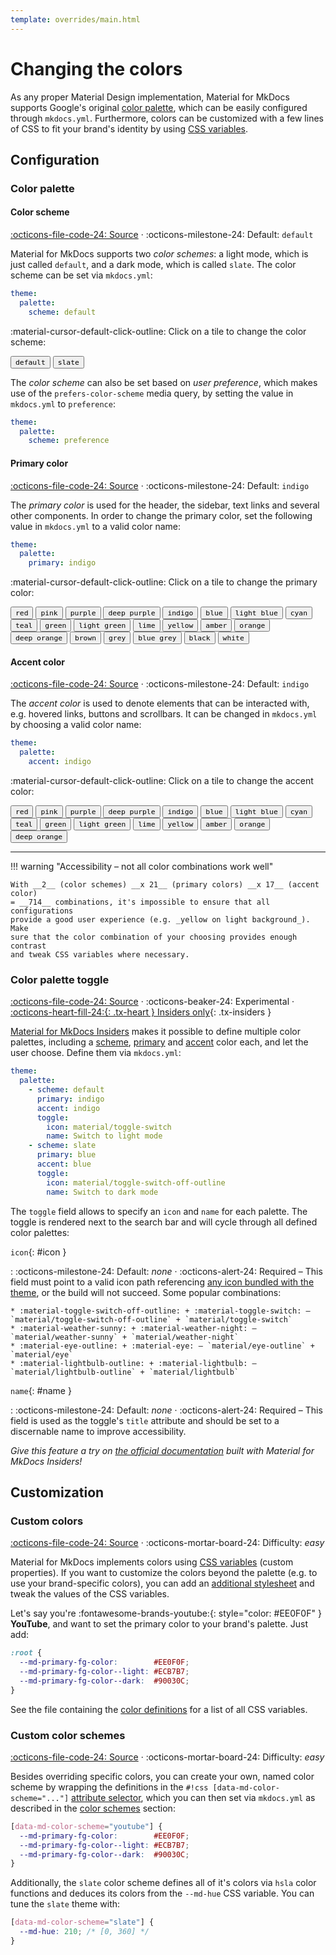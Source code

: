 ```yaml
---
template: overrides/main.html
---
```


# Changing the colors

As any proper Material Design implementation, Material for MkDocs supports
Google's original [color palette][1], which can be easily configured through 
`mkdocs.yml`. Furthermore, colors can be customized with a few lines of CSS to
fit your brand's identity by using [CSS variables][2].

  [1]: http://www.materialui.co/colors
  [2]: #custom-colors

## Configuration

### Color palette

#### Color scheme

[:octicons-file-code-24: Source][3] · :octicons-milestone-24: Default: `default`

Material for MkDocs supports two _color schemes_: a light mode, which is just
called `default`, and a dark mode, which is called `slate`. The color scheme
can be set via `mkdocs.yml`:

``` yaml
theme:
  palette:
    scheme: default
```

:material-cursor-default-click-outline: Click on a tile to change the color
scheme:

<div class="tx-switch">
  <button data-md-color-scheme="default"><code>default</code></button>
  <button data-md-color-scheme="slate"><code>slate</code></button>
</div>

<script>
  var buttons = document.querySelectorAll("button[data-md-color-scheme]")
  buttons.forEach(function(button) {
    button.addEventListener("click", function() {
      var attr = this.getAttribute("data-md-color-scheme")
      document.body.setAttribute("data-md-color-scheme", attr)
      var name = document.querySelector("#__code_0 code span:nth-child(7)")
      name.textContent = attr
    })
  })
</script>

The _color scheme_ can also be set based on _user preference_, which makes use
of the `prefers-color-scheme` media query, by setting the value in `mkdocs.yml`
to `preference`:

``` yaml
theme:
  palette:
    scheme: preference
```

  [3]: https://github.com/squidfunk/mkdocs-material/blob/master/src/assets/stylesheets/palette/_scheme.scss

#### Primary color

[:octicons-file-code-24: Source][4] · :octicons-milestone-24: Default: `indigo`

The _primary color_ is used for the header, the sidebar, text links and several
other components. In order to change the primary color, set the following value
in `mkdocs.yml` to a valid color name:

``` yaml
theme:
  palette:
    primary: indigo
```

:material-cursor-default-click-outline: Click on a tile to change the primary
color:

<div class="tx-switch">
  <button data-md-color-primary="red"><code>red</code></button>
  <button data-md-color-primary="pink"><code>pink</code></button>
  <button data-md-color-primary="purple"><code>purple</code></button>
  <button data-md-color-primary="deep-purple"><code>deep purple</code></button>
  <button data-md-color-primary="indigo"><code>indigo</code></button>
  <button data-md-color-primary="blue"><code>blue</code></button>
  <button data-md-color-primary="light-blue"><code>light blue</code></button>
  <button data-md-color-primary="cyan"><code>cyan</code></button>
  <button data-md-color-primary="teal"><code>teal</code></button>
  <button data-md-color-primary="green"><code>green</code></button>
  <button data-md-color-primary="light-green"><code>light green</code></button>
  <button data-md-color-primary="lime"><code>lime</code></button>
  <button data-md-color-primary="yellow"><code>yellow</code></button>
  <button data-md-color-primary="amber"><code>amber</code></button>
  <button data-md-color-primary="orange"><code>orange</code></button>
  <button data-md-color-primary="deep-orange"><code>deep orange</code></button>
  <button data-md-color-primary="brown"><code>brown</code></button>
  <button data-md-color-primary="grey"><code>grey</code></button>
  <button data-md-color-primary="blue-grey"><code>blue grey</code></button>
  <button data-md-color-primary="black"><code>black</code></button>
  <button data-md-color-primary="white"><code>white</code></button>
</div>

<script>
  var buttons = document.querySelectorAll("button[data-md-color-primary]")
  buttons.forEach(function(button) {
    button.addEventListener("click", function() {
      var attr = this.getAttribute("data-md-color-primary")
      document.body.setAttribute("data-md-color-primary", attr)
      var name = document.querySelector("#__code_2 code span:nth-child(7)")
      name.textContent = attr.replace("-", " ")
    })
  })
</script>

  [4]: https://github.com/squidfunk/mkdocs-material/blob/master/src/assets/stylesheets/palette/_primary.scss

#### Accent color

[:octicons-file-code-24: Source][5] · :octicons-milestone-24: Default: `indigo`

The _accent color_ is used to denote elements that can be interacted with, e.g.
hovered links, buttons and scrollbars. It can be changed in `mkdocs.yml` by
choosing a valid color name:

``` yaml
theme:
  palette:
    accent: indigo
```

:material-cursor-default-click-outline: Click on a tile to change the accent
color:

<style>
  .md-typeset button[data-md-color-accent] > code {
    background-color: var(--md-code-bg-color);
    color: var(--md-accent-fg-color);
  }
</style>

<div class="tx-switch">
  <button data-md-color-accent="red"><code>red</code></button>
  <button data-md-color-accent="pink"><code>pink</code></button>
  <button data-md-color-accent="purple"><code>purple</code></button>
  <button data-md-color-accent="deep-purple"><code>deep purple</code></button>
  <button data-md-color-accent="indigo"><code>indigo</code></button>
  <button data-md-color-accent="blue"><code>blue</code></button>
  <button data-md-color-accent="light-blue"><code>light blue</code></button>
  <button data-md-color-accent="cyan"><code>cyan</code></button>
  <button data-md-color-accent="teal"><code>teal</code></button>
  <button data-md-color-accent="green"><code>green</code></button>
  <button data-md-color-accent="light-green"><code>light green</code></button>
  <button data-md-color-accent="lime"><code>lime</code></button>
  <button data-md-color-accent="yellow"><code>yellow</code></button>
  <button data-md-color-accent="amber"><code>amber</code></button>
  <button data-md-color-accent="orange"><code>orange</code></button>
  <button data-md-color-accent="deep-orange"><code>deep orange</code></button>
</div>

<script>
  var buttons = document.querySelectorAll("button[data-md-color-accent]")
  buttons.forEach(function(button) {
    button.addEventListener("click", function() {
      var attr = this.getAttribute("data-md-color-accent")
      document.body.setAttribute("data-md-color-accent", attr)
      var name = document.querySelector("#__code_3 code span:nth-child(7)")
      name.textContent = attr.replace("-", " ")
    })
  })
</script>

  [5]: https://github.com/squidfunk/mkdocs-material/blob/master/src/assets/stylesheets/palette/_accent.scss

---

!!! warning "Accessibility – not all color combinations work well"

    With __2__ (color schemes) __x 21__ (primary colors) __x 17__ (accent color)
    = __714__ combinations, it's impossible to ensure that all configurations
    provide a good user experience (e.g. _yellow on light background_). Make
    sure that the color combination of your choosing provides enough contrast
    and tweak CSS variables where necessary.

### Color palette toggle

  [:octicons-file-code-24: Source][6] ·
  :octicons-beaker-24: Experimental ·
  [:octicons-heart-fill-24:{: .tx-heart } Insiders only][6]{: .tx-insiders }

[Material for MkDocs Insiders][6] makes it possible to define multiple color
palettes, including a [scheme][7], [primary][8] and [accent][9] color each, and
let the user choose. Define them via `mkdocs.yml`:

``` yaml
theme:
  palette:
    - scheme: default
      primary: indigo
      accent: indigo
      toggle:
        icon: material/toggle-switch
        name: Switch to light mode
    - scheme: slate
      primary: blue
      accent: blue
      toggle:
        icon: material/toggle-switch-off-outline
        name: Switch to dark mode
```

The `toggle` field allows to specify an `icon` and `name` for each palette. The
toggle is rendered next to the search bar and will cycle through all defined
color palettes:

`icon`{: #icon }

:   :octicons-milestone-24: Default: _none_ · :octicons-alert-24: Required –
    This field must point to a valid icon path referencing [any icon bundled
    with the theme][10], or the build will not succeed. Some popular
    combinations:

    * :material-toggle-switch-off-outline: + :material-toggle-switch: – `material/toggle-switch-off-outline` + `material/toggle-switch`
    * :material-weather-sunny: + :material-weather-night: – `material/weather-sunny` + `material/weather-night`
    * :material-eye-outline: + :material-eye: – `material/eye-outline` + `material/eye`
    * :material-lightbulb-outline: + :material-lightbulb: – `material/lightbulb-outline` + `material/lightbulb`

`name`{: #name }

:   :octicons-milestone-24: Default: _none_ · :octicons-alert-24: Required –
    This field is used as the toggle's `title` attribute and should be set to a
    discernable name to improve accessibility.

_Give this feature a try on [the official documentation][11] built with Material
for MkDocs Insiders!_

  [6]: ../insiders.md
  [7]: #color-scheme
  [8]: #primary-color
  [9]: #accent-color
  [10]: https://github.com/squidfunk/mkdocs-material/tree/master/material/.icons
  [11]: https://squidfunk.github.io/mkdocs-material-insiders/setup/changing-the-colors

## Customization

### Custom colors

[:octicons-file-code-24: Source][12] ·
:octicons-mortar-board-24: Difficulty: _easy_

Material for MkDocs implements colors using [CSS variables][13] (custom
properties). If you want to customize the colors beyond the palette (e.g. to
use your brand-specific colors), you can add an [additional stylesheet][14] and
tweak the values of the CSS variables.

Let's say you're :fontawesome-brands-youtube:{: style="color: #EE0F0F" }
__YouTube__, and want to set the primary color to your brand's palette. Just
add:

``` css
:root {
  --md-primary-fg-color:        #EE0F0F;
  --md-primary-fg-color--light: #ECB7B7;
  --md-primary-fg-color--dark:  #90030C;
}
```

See the file containing the [color definitions][12] for a list of all CSS
variables.

  [12]: https://github.com/squidfunk/mkdocs-material/blob/master/src/assets/stylesheets/main/_colors.scss
  [13]: https://developer.mozilla.org/en-US/docs/Web/CSS/Using_CSS_custom_properties
  [14]: ../customization.md#additional-stylesheets


### Custom color schemes

[:octicons-file-code-24: Source][3] ·
:octicons-mortar-board-24: Difficulty: _easy_

Besides overriding specific colors, you can create your own, named color scheme
by wrapping the definitions in the `#!css [data-md-color-scheme="..."]`
[attribute selector][15], which you can then set via `mkdocs.yml` as described
in the [color schemes][7] section:

``` css
[data-md-color-scheme="youtube"] {
  --md-primary-fg-color:        #EE0F0F;
  --md-primary-fg-color--light: #ECB7B7;
  --md-primary-fg-color--dark:  #90030C;
}
```

Additionally, the `slate` color scheme defines all of it's colors via `hsla`
color functions and deduces its colors from the `--md-hue` CSS variable. You
can tune the `slate` theme with:

``` css
[data-md-color-scheme="slate"] {
  --md-hue: 210; /* [0, 360] */
}
```

  [15]: https://www.w3.org/TR/selectors-4/#attribute-selectors
